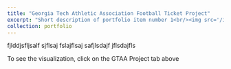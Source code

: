 ```yaml
---
title: "Georgia Tech Athletic Association Football Ticket Project"
excerpt: "Short description of portfolio item number 1<br/><img src='/images/GTAA_Project (2).png'>"
collection: portfolio
---
```


fjlddjsfljsalf
sjflsaj
fslajflsaj
safjlsdajf
jflsdajfls

To see the visualization, click on the GTAA Project tab above
